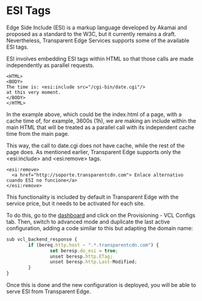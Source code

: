 # ESI Tags

Edge Side Include (ESI) is a markup language developed by Akamai and proposed as a standard to the W3C, but it currently remains a draft. Nevertheless, Transparent Edge Services supports some of the available ESI tags.&#x20;

ESI involves embedding ESI tags within HTML so that those calls are made independently as parallel requests.

```
<HTML>
<BODY>
The time is: <esi:include src="/cgi-bin/date.cgi"/>
at this very moment.
</BODY>
</HTML>
```

In the example above, which could be the index.html of a page, with a cache time of, for example, 3600s (1h), we are making an include within the main HTML that will be treated as a parallel call with its independent cache time from the main page.&#x20;

This way, the call to date.cgi does not have cache, while the rest of the page does. As mentioned earlier, Transparent Edge supports only the \<esi:include> and \<esi:remove> tags.

```
<esi:remove>
  <a href="http://soporte.transparentcdn.com"> Enlace alternativo cuando ESI no funcione</a>
</esi:remove>
```

This functionality is included by default in Transparent Edge with the service price, but it needs to be activated for each site.&#x20;

To do this, go to the [dashboard](https://dashboard.transparentcdn.com/auth/login?redirect=%2F) and click on the Provisioning - VCL Configs tab. Then, switch to advanced mode and duplicate the last active configuration, adding a code similar to this but adapting the domain name:

```javascript
sub vcl_backend_response {
        if (bereq.http.host ~ ".*.transparentcdn.com") {
                set beresp.do_esi = true;
                unset beresp.http.ETag;
                unset beresp.http.Last-Modified;
        }
}
```

Once this is done and the new configuration is deployed, you will be able to serve ESI from Transparent Edge.
